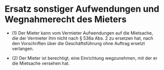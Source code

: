 # Ersatz sonstiger Aufwendungen und Wegnahmerecht des Mieters

- (1) Der Mieter kann vom Vermieter Aufwendungen auf die Mietsache, die der Vermieter ihm nicht nach § 536a Abs. 2 zu ersetzen hat, nach den Vorschriften über die Geschäftsführung ohne Auftrag ersetzt verlangen.

- (2) Der Mieter ist berechtigt, eine Einrichtung wegzunehmen, mit der er die Mietsache versehen hat.

